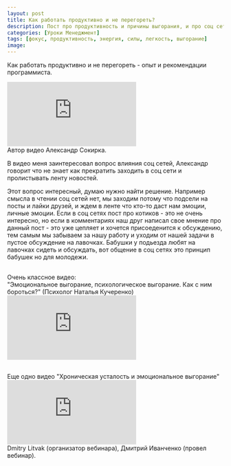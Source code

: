 ```yaml
---
layout: post
title: Как работать продуктивно и не перегореть?
description: Пост про продуктивность и причины выгорания, и про соц cети
categories: [Уроки Менеджмент]
tags: [фокус, продуктивность, энергия, силы, легкость, выгорание]
image:
---
```

Как работать продуктивно и не перегореть - опыт и рекомендации программиста.

<div class="yt-video-container-1">
    <iframe src="https://www.youtube.com/embed/VqHzMHrf1nU?rel=0" frameborder="0" allowfullscreen></iframe>
</div>
Автор видео Александр Сокирка.

В видео меня заинтересовал вопрос влияния соц сетей, Александр говорит что не знает как прекратить заходить в соц сети и пролистывать ленту новостей. 
<p>
Этот вопрос интересный, думаю нужно найти решение. Например смысла в чтении соц сетей нет, мы заходим потому что подсели на посты и лайки друзей, и ждем в ленте что кто-то даст нам эмоции, личные эмоции. Если в соц сетях пост про котиков - это не очень интересно, но если в комментариях наш друг написал свое мнение про данный пост - это уже цепляет и хочется присоеденится к обсуждению, тем самым мы забываем за нашу работу и уходим от нашей задачи в пустое обсуждение на лавочках. Бабушки у подьезда любят на лавочках сидеть и обсуждать, вот общение в соц сетях это принцип бабушек но для молодежи. 
</p>


<div style="margin-bottom: 30px;"></div>
Очень классное видео:<br>
"Эмоциональное выгорание, психологическое выгорание. Как с ним бороться?" (Психолог Наталья Кучеренко)
<div class="yt-video-container-1">
    <iframe src="https://www.youtube.com/embed/nFw3AORhy-g?rel=0" frameborder="0" allowfullscreen></iframe>
</div>


<div style="margin-bottom: 30px;"></div>
Еще одно видео "Хроническая усталость и эмоциональное выгорание"
<div class="yt-video-container-1">
    <iframe src="https://www.youtube.com/embed/bzbWc8e2fLs?rel=0" frameborder="0" allowfullscreen></iframe>
</div>
Dmitry Litvak (организатор вебинара), Дмитрий Иванченко (провел вебинар).
